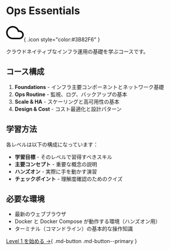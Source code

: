 # Ops Essentials

![Cloud Icon](../img/icons/cloud.svg){ .icon style="color:#3B82F6" }

クラウドネイティブなインフラ運用の基礎を学ぶコースです。

## コース構成

1. **Foundations** - インフラ主要コンポーネントとネットワーク基礎
2. **Ops Routine** - 監視、ログ、バックアップの基本
3. **Scale & HA** - スケーリングと高可用性の基本
4. **Design & Cost** - コスト最適化と設計パターン

## 学習方法

各レベルは以下の構成になっています：

- **学習目標** - そのレベルで習得すべきスキル
- **主要コンセプト** - 重要な概念の説明
- **ハンズオン** - 実際に手を動かす演習
- **チェックポイント** - 理解度確認のためのクイズ

## 必要な環境

- 最新のウェブブラウザ
- Docker と Docker Compose が動作する環境（ハンズオン用）
- ターミナル（コマンドライン）の基本的な操作知識

[Level 1 を始める →](level1.md){ .md-button .md-button--primary }
